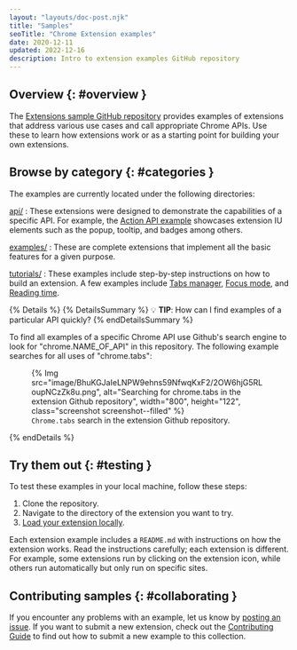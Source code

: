 ```yaml
---
layout: "layouts/doc-post.njk"
title: "Samples"
seoTitle: "Chrome Extension examples"
date: 2020-12-11
updated: 2022-12-16
description: Intro to extension examples GitHub repository 
---
```


## Overview {: #overview }

The [Extensions sample GitHub
repository][gh-samples] provides examples of extensions that address various use cases and call appropriate Chrome
APIs. Use these to learn how extensions work or as a starting point for building your own extensions.

## Browse by category {: #categories }

The examples are currently located under the following directories:

[api/][gh-api]
: These extensions were designed to demonstrate the capabilities of a specific API. For example, the [Action API example][gh-action] showcases extension IU elements such as the popup, tooltip, and badges among others. 

[examples/][gh-examples]
: These are complete extensions that implement all the basic features for a given purpose.

[tutorials/][gh-tutorials]
: These examples include step-by-step instructions on how to build an extension. A few examples include [Tabs manager][tut-tabs-man], [Focus mode][tut-fm], and [Reading time][tut-rt].

{% Details %}
{% DetailsSummary %}
💡 **TIP**: How can I find examples of a particular API quickly?
{% endDetailsSummary %}

To find all examples of a specific Chrome API use Github's search engine to look for "chrome.NAME_OF_API" in this repository. The following example searches for all uses of "chrome.tabs":

<figure>
{% Img src="image/BhuKGJaIeLNPW9ehns59NfwqKxF2/2OW6hjG5RLoupNCzZk8u.png", alt="Searching for chrome.tabs in the extension Github repository", width="800", height="122", class="screenshot screenshot--filled"  %}  <figcaption>
<code>Chrome.tabs</code> search in the extension Github repository.
  </figcaption>
</figure>

{% endDetails %}

## Try them out {: #testing }

To test these examples in your local machine, follow these steps:

1. Clone the repository.
1. Navigate to the directory of the extension you want to try.
1. [Load your extension locally][dev-basics-locally].

Each extension example includes a `README.md` with instructions on how the extension works.
Read the instructions carefully; each extension is different. For example, some extensions run by clicking on the extension icon, while others run automatically but only run on specific sites. 

## Contributing samples {: #collaborating }

If you encounter any problems with an example, let us know by [posting an issue][gh-issues]. If you want to submit a new extension, check out the [Contributing Guide][gh-contributing] to find out how to submit a new example to this collection.

[dev-basics-locally]: /docs/extensions/mv3/getstarted/development-basics/
[gh-action]: https://github.com/GoogleChrome/chrome-extensions-samples/tree/main/api/action
[gh-api]: https://github.com/GoogleChrome/chrome-extensions-samples/tree/main/api
[gh-contributing]: https://github.com/GoogleChrome/chrome-extensions-samples/blob/main/CONTRIBUTING.md
[gh-examples]: https://github.com/GoogleChrome/chrome-extensions-samples/tree/main/examples
[gh-issues]: https://github.com/GoogleChrome/chrome-extensions-samples/issues
[gh-samples]: https://github.com/GoogleChrome/chrome-extensions-samples
[gh-tutorials]: https://github.com/GoogleChrome/chrome-extensions-samples/tree/main/tutorials
[tut-fm]: /docs/extensions/mv3/getstarted/tut-focus-mode/
[tut-rt]: /docs/extensions/mv3/getstarted/tut-reading-time/
[tut-tabs-man]: /docs/extensions/mv3/getstarted/tut-tabs-manager/
